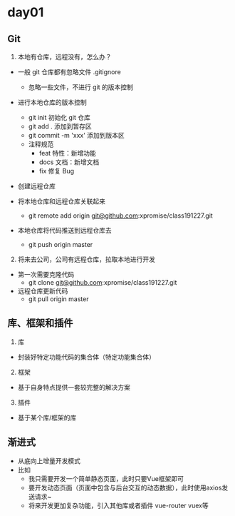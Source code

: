 # day01

## Git

1. 本地有仓库，远程没有，怎么办？

- 一般 git 仓库都有忽略文件 .gitignore

  - 忽略一些文件，不进行 git 的版本控制

- 进行本地仓库的版本控制
  - git init 初始化 git 仓库
  - git add . 添加到暂存区
  - git commit -m 'xxx' 添加到版本区
  - 注释规范
    - feat 特性：新增功能
    - docs 文档：新增文档
    - fix 修复 Bug
- 创建远程仓库
- 将本地仓库和远程仓库关联起来
  - git remote add origin git@github.com:xpromise/class191227.git
- 本地仓库将代码推送到远程仓库去
  - git push origin master

2. 将来去公司，公司有远程仓库，拉取本地进行开发

- 第一次需要克隆代码
  - git clone git@github.com:xpromise/class191227.git
- 远程仓库更新代码
  - git pull origin master

## 库、框架和插件

1. 库

- 封装好特定功能代码的集合体（特定功能集合体）

2. 框架

- 基于自身特点提供一套较完整的解决方案

3. 插件

- 基于某个库/框架的库

## 渐进式

- 从底向上增量开发模式
- 比如
  - 我只需要开发一个简单静态页面，此时只要Vue框架即可
  - 要开发动态页面（页面中包含与后台交互的动态数据），此时使用axios发送请求~
  - 将来开发更加复杂功能，引入其他库或者插件 vue-router vuex等

